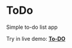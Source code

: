# ToDo
Simple to-do list app

Try in live demo: [**To-DO**](https://appetize.io/embed/3p3bslbywstfikg2wembmxlldu) 
